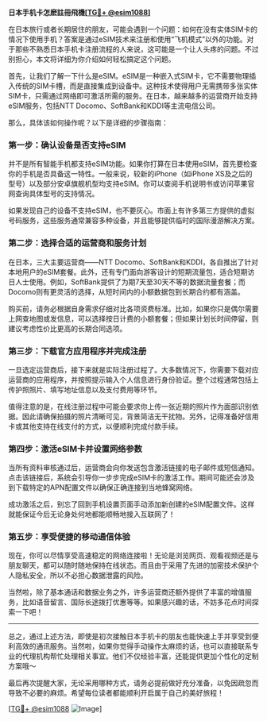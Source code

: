 **日本手机卡怎麽註冊飛機[[TG💪+ @esim1088](https://t.me/s/esim1088)]**

在日本旅行或者长期居住的朋友，可能会遇到一个问题：如何在没有实体SIM卡的情况下使用手机？答案是通过eSIM技术来注册和使用“飞机模式”以外的功能。对于那些不熟悉日本手机卡注册流程的人来说，这可能是一个让人头疼的问题。不过别担心，本文将详细为你介绍如何轻松搞定这个问题。

首先，让我们了解一下什么是eSIM。eSIM是一种嵌入式SIM卡，它不需要物理插入传统的SIM卡槽，而是直接集成到设备中。这种技术使得用户无需携带多张实体SIM卡，只需通过网络即可激活所需的服务。在日本，越来越多的运营商开始支持eSIM服务，包括NTT Docomo、SoftBank和KDDI等主流电信公司。

那么，具体该如何操作呢？以下是详细的步骤指南：

### **第一步：确认设备是否支持eSIM**
并不是所有智能手机都支持eSIM功能。如果你打算在日本使用eSIM，首先要检查你的手机是否具备这一特性。一般来说，较新的iPhone（如iPhone XS及之后的型号）以及部分安卓旗舰机型均支持eSIM。你可以查阅手机说明书或访问苹果官网查询具体型号的支持情况。

如果发现自己的设备不支持eSIM，也不要灰心。市面上有许多第三方提供的虚拟号码服务，这些服务通常兼容多种设备，并且能够提供临时的国际漫游解决方案。

### **第二步：选择合适的运营商和服务计划**
在日本，三大主要运营商——NTT Docomo、SoftBank和KDDI，各自推出了针对本地用户的eSIM套餐。此外，还有专门面向游客设计的短期流量包，适合短期访日人士使用。例如，SoftBank提供了为期7天至30天不等的数据流量套餐；而Docomo则有更灵活的选择，从短时间内的小额数据包到长期合约都有涵盖。

购买前，请务必根据自身需求仔细对比各项资费标准。比如，如果你只是偶尔需要上网查地图或发信息，可以选择按日计费的小额套餐；但如果计划长时间停留，则建议考虑性价比更高的长期合同选项。

### **第三步：下载官方应用程序并完成注册**
一旦选定运营商后，接下来就是实际注册过程了。大多数情况下，你需要下载对应运营商的应用程序，并按照提示输入个人信息进行身份验证。整个过程通常包括上传护照照片、填写地址信息以及支付费用等环节。

值得注意的是，在线注册过程中可能会要求你上传一张近期的照片作为面部识别依据。因此请确保拍摄的照片清晰可见，背景简洁无干扰物。另外，记得准备好信用卡或其他支持在线支付的方式，以便顺利完成付款手续。

### **第四步：激活eSIM卡并设置网络参数**
当所有资料审核通过后，运营商会向你发送包含激活链接的电子邮件或短信通知。点击该链接后，系统会引导你一步步完成eSIM卡的激活工作。期间可能还会涉及到下载特定的APN配置文件以确保正确连接到当地蜂窝网络。

成功激活之后，别忘了回到手机设置页面手动添加新创建的eSIM配置文件。这样就能保证今后无论身处何地都能顺畅地接入互联网了！

### **第五步：享受便捷的移动通信体验**
现在，你可以尽情享受高速稳定的网络连接啦！无论是浏览网页、观看视频还是与朋友聊天，都可以随时随地保持在线状态。而且由于采用了先进的加密技术保护个人隐私安全，所以不必担心数据泄露的风险。

当然啦，除了基本通话和数据业务之外，许多运营商还额外提供了丰富的增值服务，比如语音留言、国际长途拨打优惠等等。如果感兴趣的话，不妨多花点时间探索一下吧！

---

总之，通过上述方法，即使是初次接触日本手机卡的朋友也能快速上手并享受到便利高效的通讯服务。当然啦，如果你觉得手动操作太麻烦的话，也可以直接联系专业的代理机构帮忙处理相关事宜。他们不仅经验丰富，还能提供更加个性化的定制方案哦～

最后再次提醒大家，无论采用哪种方式，请务必提前做好充分准备，以免因疏忽而导致不必要的麻烦。希望每位读者都能顺利开启属于自己的美好旅程！

[[TG💪+ @esim1088](https://t.me/s/esim1088) ![Image](https://i.postimg.cc/4NQfJmqS/Snipaste-2025-05-13-00-14-12.png)]